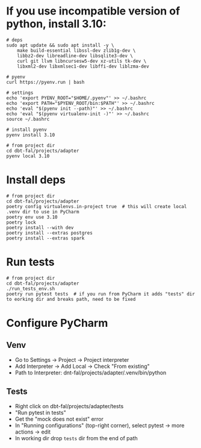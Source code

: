 # If you use incompatible version of python, install 3.10:
```
# deps
sudo apt update && sudo apt install -y \
    make build-essential libssl-dev zlib1g-dev \
    libbz2-dev libreadline-dev libsqlite3-dev \
    curl git llvm libncursesw5-dev xz-utils tk-dev \
    libxml2-dev libxmlsec1-dev libffi-dev liblzma-dev
```

```
# pyenv
curl https://pyenv.run | bash
```

```
# settings
echo 'export PYENV_ROOT="$HOME/.pyenv"' >> ~/.bashrc
echo 'export PATH="$PYENV_ROOT/bin:$PATH"' >> ~/.bashrc
echo 'eval "$(pyenv init --path)"' >> ~/.bashrc
echo 'eval "$(pyenv virtualenv-init -)"' >> ~/.bashrc
source ~/.bashrc 
```

```
# install pyenv
pyenv install 3.10
```

```
# from project dir
cd dbt-fal/projects/adapter
pyenv local 3.10
```

# Install deps
```
# from project dir
cd dbt-fal/projects/adapter
poetry config virtualenvs.in-project true  # this will create local .venv dir to use in PyCharm
poetry env use 3.10
poetry lock 
poetry install --with dev
poetry install --extras postgres
poetry install --extras spark
```

# Run tests
```
# from project dir
cd dbt-fal/projects/adapter
./run_tests_env.sh
poetry run pytest tests  # if you run from PyCharm it adds "tests" dir to eorking dir and breaks path, need to be fixed
```

# Configure PyCharm
## Venv
- Go to Settings -> Project -> Project interpreter
- Add Interpreter -> Add Local -> Check "From existing"
- Path to Interpreter: dnt-fal/projects/adapter/.venv/bin/python

## Tests
- Right click on dbt-fal/projects/adapter/tests
- "Run pytest in tests"
- Get the "mock does not exist" error
- In "Running configurations" (top-right corner),  select pytest -> more actions -> edit
- In working dir drop `tests` dir from the end of path

